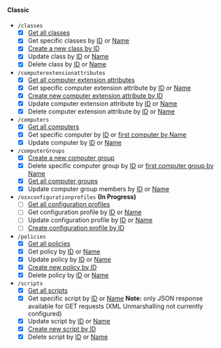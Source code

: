 #### Classic
  - `/classes`
    - [x] [Get all classes](https://developer.jamf.com/jamf-pro/reference/findclasses)
    - [x] Get specific classes by [ID](https://developer.jamf.com/jamf-pro/reference/findclassesbyid) or [Name](https://developer.jamf.com/jamf-pro/reference/findclassesbyname)
    - [x] [Create a new class by ID](https://developer.jamf.com/jamf-pro/reference/createclassbyid) 
    - [x] Update class by [ID](https://developer.jamf.com/jamf-pro/reference/updateclassbyid) or [Name](https://developer.jamf.com/jamf-pro/reference/updateclassbyname)
    - [x] Delete class by [ID](https://developer.jamf.com/jamf-pro/reference/deleteclassbyid) or [Name](https://developer.jamf.com/jamf-pro/reference/deleteclassbyname)

  - `/computerextensionattributes`
    - [x] [Get all computer extension attributes](https://developer.jamf.com/jamf-pro/reference/findcomputerextensionattributes)
    - [x] Get specific computer extension attribute by [ID](https://developer.jamf.com/jamf-pro/reference/findcomputerextensionattributesbyid) or [Name](https://developer.jamf.com/jamf-pro/reference/findcomputerextensionattributesbyname)
    - [x] [Create new computer extension attribute by ID](https://developer.jamf.com/jamf-pro/reference/createcomputerextensionattributebyid) 
    - [x] Update computer extension attribute by [ID](https://developer.jamf.com/jamf-pro/reference/updatecomputerextensionattributebyid) or [Name](https://developer.jamf.com/jamf-pro/reference/updatecomputerextensionattributebyname)
    - [x] Delete computer extension attribute by [ID](https://developer.jamf.com/jamf-pro/reference/deletecomputerextensionattributebyid) or [Name](https://developer.jamf.com/jamf-pro/reference/deletecomputerextensionattributebyname)

  - `/computers`
    - [x] [Get all computers](https://developer.jamf.com/jamf-pro/reference/createcomputergroupbyid)
    - [x] Get specific computer by [ID](https://developer.jamf.com/jamf-pro/reference/findcomputersbyid) or [first computer by Name](https://developer.jamf.com/jamf-pro/reference/findcomputersbyname)
    - [x] Update computer by [ID](https://developer.jamf.com/jamf-pro/reference/updatecomputerbyid) or [Name](https://developer.jamf.com/jamf-pro/reference/updatecomputerbyname)

  - `/computerGroups`
    - [x] [Create a new computer group](https://developer.jamf.com/jamf-pro/reference/findcomputergroups)
    - [x] Delete specific computer group by [ID](https://developer.jamf.com/jamf-pro/reference/deletecomputergroupbyid) or [first computer group by Name](https://developer.jamf.com/jamf-pro/reference/deletecomputergroupbyname)
    - [x] [Get all computer groups](https://developer.jamf.com/jamf-pro/reference/findcomputergroups)
    - [x] Update computer group members by [ID](https://developer.jamf.com/jamf-pro/reference/updatecomputergroupbyid) or [Name](https://developer.jamf.com/jamf-pro/reference/updatecomputergroupbyname)

  - `/osxconfigurationprofiles` **(In Progress)**
    - [ ] [Get all configuration profiles](https://developer.jamf.com/jamf-pro/reference/findosxconfigurationprofiles)
    - [ ] Get configuration profile by [ID](https://developer.jamf.com/jamf-pro/reference/findosxconfigurationprofilesbyid) or [Name](https://developer.jamf.com/jamf-pro/reference/findosxconfigurationprofilesbyname)
    - [ ] Update configuration profile by [ID](https://developer.jamf.com/jamf-pro/reference/updateosxconfigurationprofilebyid) or [Name](https://developer.jamf.com/jamf-pro/reference/updateosxconfigurationprofilebyname)
    - [ ] [Create configuration profile by ID](https://developer.jamf.com/jamf-pro/reference/createosxconfigurationprofilebyid)
  
  - `/policies`
    - [x] [Get all policies](https://developer.jamf.com/jamf-pro/reference/findpolicies)
    - [x] Get policy by [ID](https://developer.jamf.com/jamf-pro/reference/findpoliciesbyid) or [Name](https://developer.jamf.com/jamf-pro/reference/findpoliciesbyname)
    - [x] Update policy by [ID](https://developer.jamf.com/jamf-pro/reference/updatepolicybyid) or [Name](https://www.jamf.com/developers/apis/classic/reference/#/policies/updatePolicyByName)
    - [x] [Create new policy by ID](https://developer.jamf.com/jamf-pro/reference/createpolicybyid)
    - [x] Delete policy by [ID](https://developer.jamf.com/jamf-pro/reference/deletepolicybyid) or [Name](https://developer.jamf.com/jamf-pro/reference/deletepolicybyname)

  - `/scripts`
    - [x] [Get all scripts](https://developer.jamf.com/jamf-pro/reference/findscripts)
    - [x] Get specific script by [ID](https://developer.jamf.com/jamf-pro/reference/findscriptsbyid) or [Name](https://developer.jamf.com/jamf-pro/reference/findscriptsbyname) **Note:** only JSON response available for GET requests (XML Unmarshalling not currently configured)
    - [x] Update script by [ID](https://developer.jamf.com/jamf-pro/reference/updatescriptbyid) or [Name](https://developer.jamf.com/jamf-pro/reference/updatescriptbyname)
    - [x] [Create new script by ID](https://developer.jamf.com/jamf-pro/reference/createscriptbyid)
    - [x] Delete script by [ID](https://developer.jamf.com/jamf-pro/reference/deletescriptbyid) or [Name](https://developer.jamf.com/jamf-pro/reference/deletescriptbyname)
